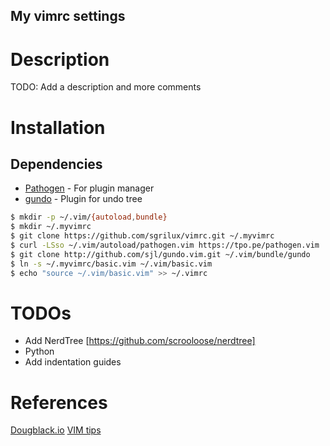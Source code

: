 My vimrc settings
-----------------

# Description

TODO: Add a description and more comments

# Installation

## Dependencies

* [Pathogen](https://github.com/tpope/vim-pathogen) - For plugin manager
* [gundo](http://github.com/sjl/gundo.vim) - Plugin for undo tree

```bash
$ mkdir -p ~/.vim/{autoload,bundle}
$ mkdir ~/.myvimrc
$ git clone https://github.com/sgrilux/vimrc.git ~/.myvimrc
$ curl -LSso ~/.vim/autoload/pathogen.vim https://tpo.pe/pathogen.vim
$ git clone http://github.com/sjl/gundo.vim.git ~/.vim/bundle/gundo
$ ln -s ~/.myvimrc/basic.vim ~/.vim/basic.vim
$ echo "source ~/.vim/basic.vim" >> ~/.vimrc
```

# TODOs
* Add NerdTree [https://github.com/scrooloose/nerdtree]
* Python
* Add indentation guides

# References
[Dougblack.io](https://dougblack.io/words/a-good-vimrc.html)
[VIM tips](http://vim.wikia.com/wiki/Vim_Tips_Wiki)

